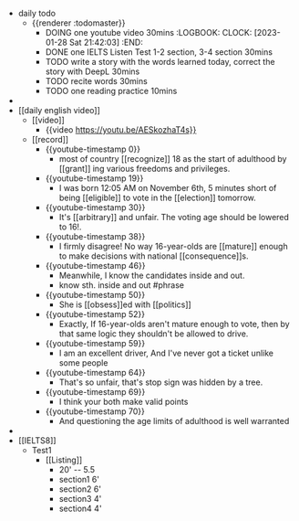 - daily todo
	- {{renderer :todomaster}}
		- DOING one youtube video 30mins
		  :LOGBOOK:
		  CLOCK: [2023-01-28 Sat 21:42:03]
		  :END:
		- DONE one IELTS Listen Test 1-2 section, 3-4 section  30mins
		- TODO write a story with the words learned today, correct the story with DeepL  30mins
		- TODO recite words 30mins
		- TODO one reading practice 10mins
-
- [[daily english video]]
	- [[video]]
		- {{video https://youtu.be/AESkozhaT4s}}
	- [[record]]
		- {{youtube-timestamp 0}}
			- most of country [[recognize]] 18 as the start of adulthood by [[grant]] ing various freedoms and privileges.
		- {{youtube-timestamp 19}}
			- I was born 12:05 AM on November 6th, 5 minutes short of being [[eligible]] to vote in the [[election]] tomorrow.
		- {{youtube-timestamp 30}}
			- It's [[arbitrary]] and unfair. The voting age should be lowered to 16!.
		- {{youtube-timestamp 38}}
			- I firmly disagree! No way 16-year-olds are [[mature]] enough to  make decisions with national [[consequence]]s.
		- {{youtube-timestamp 46}}
			- Meanwhile, I know the candidates inside and out.
			- know sth. inside and out #phrase
		- {{youtube-timestamp 50}}
			- She is [[obsess]]ed with [[politics]]
		- {{youtube-timestamp 52}}
			- Exactly, If 16-year-olds aren't mature enough to vote, then by that same logic they shouldn't be allowed to drive.
		- {{youtube-timestamp 59}}
			- I am an excellent driver, And I've never got a ticket unlike some people
		- {{youtube-timestamp 64}}
			- That's so unfair, that's stop sign was hidden by a tree.
		- {{youtube-timestamp 69}}
			- I think your both make valid points
		- {{youtube-timestamp 70}}
			- And questioning the age limits of adulthood is well warranted
-
- [[IELTS8]]
	- Test1
		- [[Listing]]
			- 20' -- 5.5
			- section1 6'
			- section2 6'
			- section3 4'
			- section4 4'